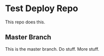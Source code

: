 # Test Deploy Repo
This repo does this.

## Master Branch
This is the master branch. Do stuff. More stuff.
